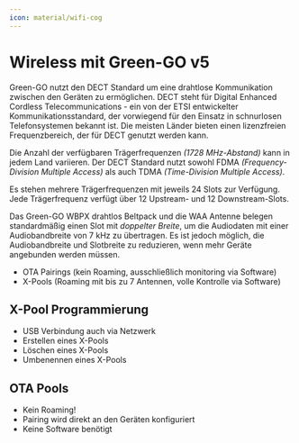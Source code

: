 ```yaml
---
icon: material/wifi-cog
---
```

# Wireless mit Green-GO v5

Green-GO nutzt den DECT Standard um eine drahtlose Kommunikation zwischen den Geräten zu ermöglichen. DECT steht für Digital Enhanced Cordless Telecommunications - ein von der ETSI entwickelter Kommunikationsstandard, der vorwiegend für den Einsatz in schnurlosen Telefonsystemen bekannt ist. Die meisten Länder bieten einen lizenzfreien Frequenzbereich, der für DECT genutzt werden kann. 

Die Anzahl der verfügbaren Trägerfrequenzen _(1728 MHz-Abstand)_ kann in jedem Land variieren. Der DECT Standard nutzt sowohl FDMA _(Frequency-Division Multiple Access)_ als auch TDMA _(Time-Division Multiple Access)_.

Es stehen mehrere Trägerfrequenzen mit jeweils 24 Slots zur Verfügung. Jede Trägerfrequenz verfügt über 12 Upstream- und 12 Downstream-Slots.

Das Green-GO WBPX drahtlos Beltpack und die WAA Antenne belegen standardmäßig einen Slot mit _doppelter Breite_, um die Audiodaten mit einer Audiobandbreite von 7 kHz zu übertragen. Es ist jedoch möglich, die Audiobandbreite und Slotbreite zu reduzieren, wenn mehr Geräte angebunden werden müssen.

- OTA Pairings (kein Roaming, ausschließlich monitoring via Software)
- X-Pools (Roaming mit bis zu 7 Antennen, volle Kontrolle via Software)

## X-Pool Programmierung

- USB Verbindung auch via Netzwerk
- Erstellen eines X-Pools
- Löschen eines X-Pools
- Umbenennen eines X-Pools

## OTA Pools

- Kein Roaming!
- Pairing wird direkt an den Geräten konfiguriert
- Keine Software benötigt